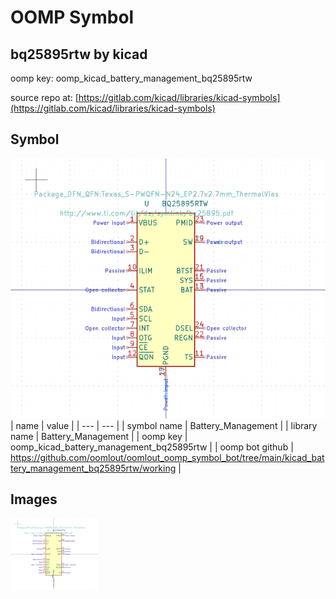 # OOMP Symbol  
## bq25895rtw  by kicad  
  
oomp key: oomp_kicad_battery_management_bq25895rtw  
  
source repo at: [https://gitlab.com/kicad/libraries/kicad-symbols](https://gitlab.com/kicad/libraries/kicad-symbols)  
## Symbol  
  
[![working.png](working_600.png)](working.png)  
| name | value | 
| --- | --- | 
| symbol name | Battery_Management | 
| library name | Battery_Management | 
| oomp key | oomp_kicad_battery_management_bq25895rtw | 
| oomp bot github | https://github.com/oomlout/oomlout_oomp_symbol_bot/tree/main/kicad_battery_management_bq25895rtw/working | 
## Images  
  
[![working.png](working_140.png)](working.png)  
